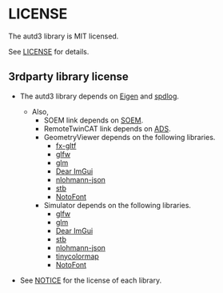 # LICENSE

The autd3 library is MIT licensed.

See [LICENSE](https://github.com/shinolab/autd3/blob/master/LICENSE) for details.

## 3rdparty library license

* The autd3 library depends on [Eigen](https://gitlab.com/libeigen/eigen) and [spdlog](https://github.com/gabime/spdlog).
    * Also, 
        * SOEM link depends on [SOEM](https://github.com/OpenEtherCATsociety/SOEM).
        * RemoteTwinCAT link depends on [ADS](https://github.com/Beckhoff/ADS).
        * GeometryViewer depends on the following libraries.
            * [fx-gltf](https://github.com/jessey-git/fx-gltf)
            * [glfw](https://github.com/glfw/glfw)
            * [glm](https://github.com/g-truc/glm)
            * [Dear ImGui](https://github.com/ocornut/imgui)
            * [nlohmann-json](https://github.com/nlohmann/json)
            * [stb](https://github.com/nothings/stb)
            * [NotoFont](https://github.com/notofonts/noto-fonts/blob/main/LICENSE)
        * Simulator depends on the following libraries.
            * [glfw](https://github.com/glfw/glfw)
            * [glm](https://github.com/g-truc/glm)
            * [Dear ImGui](https://github.com/ocornut/imgui)
            * [stb](https://github.com/nothings/stb)
            * [nlohmann-json](https://github.com/nlohmann/json)
            * [tinycolormap](https://github.com/yuki-koyama/tinycolormap)
            * [NotoFont](https://github.com/notofonts/noto-fonts/blob/main/LICENSE)

* See [NOTICE](https://github.com/shinolab/autd3/blob/master/NOTICE) for the license of each library.
